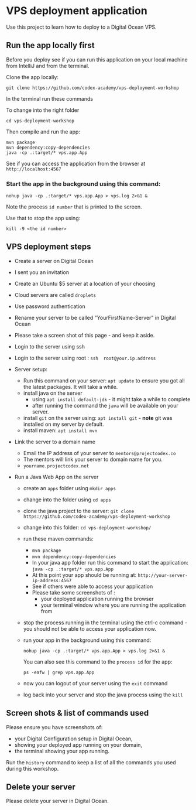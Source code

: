 # VPS deployment application

Use this project to learn how to deploy to a Digital Ocean VPS.

## Run the app locally first

Before you deploy see if you can run this application on your local machine from IntelliJ and from the terminal.

Clone the app locally: 

`git clone https://github.com/codex-academy/vps-deployment-workshop`

In the terminal run these commands

To change into the right folder

```
cd vps-deployment-workshop
```

Then compile and run the app:

```
mvn package
mvn dependency:copy-dependencies
java -cp .:target/* vps.app.App
```

See if you can access the application from the browser at `http://localhost:4567`


### Start the app in the background using this command:

```
nohup java -cp .:target/* vps.app.App > vps.log 2>&1 &
```

Note the process `id number` that is printed to the screen.

Use that to stop the app using:

```
kill -9 <the id number>
```

## VPS deployment steps

* Create a server on Digital Ocean
 * I sent you an invitation
 * Create an Ubuntu $5 server at a location of your choosing
 * Cloud servers are called `droplets`
 * Use password authentication
 * Rename your server to be called "YourFirstName-Server" in Digital Ocean
 * Please take a screen shot of this page - and keep it aside.
* Login to the server using ssh
 * Login to the server using root : `ssh  root@your.ip.address`
 
 * Server setup:

    * Run this command on your server: `apt update` to ensure you got all the latest packages. It will take a while.
    * install java on the server 
        * using `apt install default-jdk` - it might take a while to complete
        * after running the command the `java` will be available on your server.
    * install `git` on the server using: `apt install git` - **note** git was installed on my server by default.
    * install maven: `apt install mvn`

* Link the server to a domain name
    * Email the IP address of your server to `mentors@projectcodex.co`
    * The mentors will link your server to domain name for you.
    * `yourname.projectcodex.net`
  
* Run a Java Web App on the server
    * create an `apps` folder using `mkdir apps`
    * change into the folder using `cd apps`
    * clone the java project to the server:
        `git clone https://github.com/codex-academy/vps-deployment-workshop`
    * change into this folder: 
        `cd vps-deployment-workshop/`
    * run these maven commands:
        * `mvn package`
        * `mvn dependency:copy-dependencies`
        * In your java app folder run this command to start the application: 
    `java -cp .:target/* vps.app.App`
        * At this point your app should be running at: `http://your-server-ip-address:4567`
        * See if others were able to access your application
        * Please take some screenshots of :
            * your deployed application running the browser
            * your terminal window where you are running the application from
  * stop the process running in the terminal using the ctrl-c command - you should not be able to access your application now.
  
  * run your app in the background using this command:
    ```
    nohup java -cp .:target/* vps.app.App > vps.log 2>&1 &
    ```
    
    You can also see this command to the `process id` for the app:
    
    ```
    ps -eafw | grep vps.app.App
    ```
    
  * now you can logout of your server using the `exit` command
  * log back into your server and stop the java process using the `kill`

## Screen shots & list of commands used

Please ensure you have screenshots of:
* your Digital Configuration setup in Digital Ocean,
* showing your deployed app running on your domain,
* the terminal showing your app running.

Run the `history` command to keep a list of all the commands you used during this workshop.

## Delete your server

Please delete your server in Digital Ocean.
 
